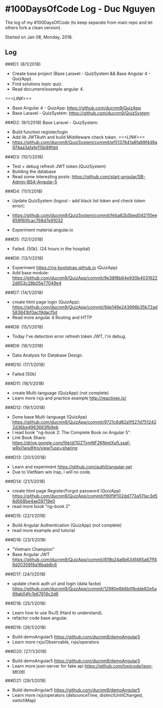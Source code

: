 # #100DaysOfCode Log - Duc Nguyen
The log of my #100DaysOfCode (to keep separate from main repo and let others fork a clean version).

Started on Jan 08, Monday, 2018.

## Log

###D1: (8/1/2018)
- Create base project (Base Laravel - QuizSystem && Base Angular 4 - QuizApp). 
- Find solutions topic quiz. 
- Read document/example angular 4.

*===LINK===*
- Base Angular 4 - QuizApp: https://github.com/ducnm9/QuizApp
- Base Laravel - QuizSystem: https://github.com/ducnm9/QuizSystem

###D2: (9/1/2018)
Base Laravel - QuizSystem:
- Build function register/login
- Add lib JWTAuth and build Middleware check token. 
*===LINK===*
- https://github.com/ducnm9/QuizSystem/commit/ef5137841a8fa89f4d9a974aa3afafe115b89fdd

###D3: (10/1/2018)
+ Test + debug refresh JWT token.(QuizSystem)
+ Building the database
+ Read some interesting posts: https://github.com/start-angular/SB-Admin-BS4-Angular-5

###D4: (11/1/2018)
+ Update QuizSystem (logout - add black list token and check token error):
- https://github.com/ducnm9/QuizSystem/commit/feba82b5bed042110ee859f60fcac768d7e91032
+ Experiment material.angular.io

###D5: (12/1/2018)
+ Failed. (50k). (24 hours in the hospital)

###D6: (13/1/2018)
+ Experiment https://ng-bootstrap.github.io (QuizApp)
+ Add base module: https://github.com/ducnm9/QuizApp/commit/9e38f8b64e930b40316222d653c28b05e77049e4

###D7: (14/1/2018)
+ create html page login (QuizApp): https://github.com/ducnm9/QuizApp/commit/9de149e243996b35b72ad583841bf0ac19dacf5d
+ Read more angular 4 Routing and HTTP

###D8: (15/1/2018)
+ Today I've detection error refresh token JWT, I'm debug. 

###D9: (16/1/2018)
+ Data Analysis for Database Design.

###D10: (17/1/2018)
+ Failed (50k)

###D11: (18/1/2018)
+ create Multi-language (QuizApp) (not complete)
+ Learn more rxjs and practice example http://reactivex.io/

###D12: (19/1/2018)
+ Done base Multi-language (QuizApp)  https://github.com/ducnm9/QuizApp/commit/9721c6d82a1f527d7512422d36be4963663fb9eb
+ I read book "ng-book 2: The Complete Book on Angular 5".
+ Link Book Share: https://drive.google.com/file/d/1GZTymNF2KNmtXufLssaf-wRxi1wsdHro/view?usp=sharing 

###D13: (20/1/2018)
+ Learn and experiment https://github.com/auth0/angular-jwt
+ Due to VietNam win Irap, I will no code.

###D14: (21/1/2018)
+ create html page Register/Forgot password (QuizApp) https://github.com/ducnm9/QuizApp/commit/f90f9f102dd773a511ac3d58d568be4ae59719e0
+ read more book "ng-book 2"

###D15: (22/1/2018)
+ Build Angular Authentication (QuizApp) (not complete)
+ read more example and tutorial

###D16: (23/1/2018)
+ "Vietnam Champion"
+ Base Angular JWT https://github.com/ducnm9/QuizApp/commit/819b24a6b634f465a67ff48d20359f8a16bab8c6

###D17: (24/1/2018)
+ update check auth url and login (data facke) https://github.com/ducnm9/QuizApp/commit/12980e6b6b0fbdde82e5a99ab04fc1b67619c2d6

###D18: (25/1/2018)
+ Learn how to use RxJS (Hard to understand).
+ refactor code base angular.

###D19: (26/1/2018)
+ Build demoAngular5 https://github.com/ducnm9/demoAngular5
+ Learn more rxjs/Observable, rxjs/operators

###D20: (27/1/2018)
+ Build demoAngular5 https://github.com/ducnm9/demoAngular5
+ Learn more json-server for fake api https://github.com/typicode/json-server

###D21: (28/1/2018)
+ Build demoAngular5 https://github.com/ducnm9/demoAngular5
+ Learn more rxjs/operators (debounceTime, distinctUntilChanged, switchMap)
